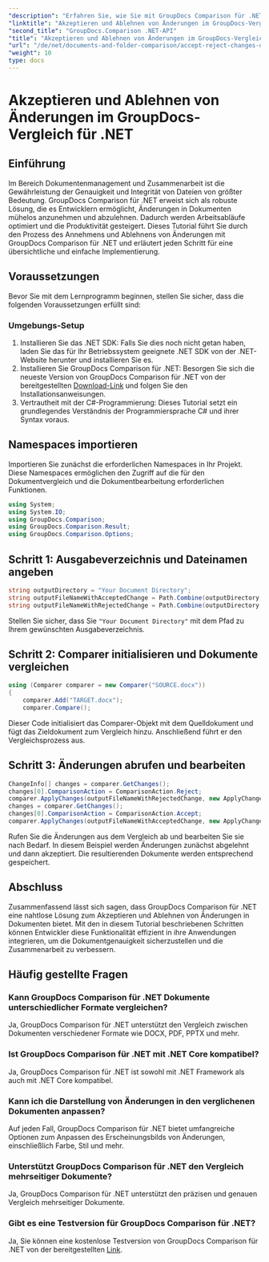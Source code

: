 ```yaml
---
"description": "Erfahren Sie, wie Sie mit GroupDocs Comparison für .NET Änderungen in Dokumenten akzeptieren und ablehnen. Optimieren Sie mühelos Ihre Dokumenten-Workflows."
"linktitle": "Akzeptieren und Ablehnen von Änderungen im GroupDocs-Vergleich für .NET"
"second_title": "GroupDocs.Comparison .NET-API"
"title": "Akzeptieren und Ablehnen von Änderungen im GroupDocs-Vergleich für .NET"
"url": "/de/net/documents-and-folder-comparison/accept-reject-changes-dotnet/"
"weight": 10
type: docs
---
```

# Akzeptieren und Ablehnen von Änderungen im GroupDocs-Vergleich für .NET

## Einführung
Im Bereich Dokumentenmanagement und Zusammenarbeit ist die Gewährleistung der Genauigkeit und Integrität von Dateien von größter Bedeutung. GroupDocs Comparison für .NET erweist sich als robuste Lösung, die es Entwicklern ermöglicht, Änderungen in Dokumenten mühelos anzunehmen und abzulehnen. Dadurch werden Arbeitsabläufe optimiert und die Produktivität gesteigert. Dieses Tutorial führt Sie durch den Prozess des Annehmens und Ablehnens von Änderungen mit GroupDocs Comparison für .NET und erläutert jeden Schritt für eine übersichtliche und einfache Implementierung.
## Voraussetzungen
Bevor Sie mit dem Lernprogramm beginnen, stellen Sie sicher, dass die folgenden Voraussetzungen erfüllt sind:
### Umgebungs-Setup
1. Installieren Sie das .NET SDK: Falls Sie dies noch nicht getan haben, laden Sie das für Ihr Betriebssystem geeignete .NET SDK von der .NET-Website herunter und installieren Sie es.
2. Installieren Sie GroupDocs Comparison für .NET: Besorgen Sie sich die neueste Version von GroupDocs Comparison für .NET von der bereitgestellten [Download-Link](https://releases.groupdocs.com/comparison/net/) und folgen Sie den Installationsanweisungen.
3. Vertrautheit mit der C#-Programmierung: Dieses Tutorial setzt ein grundlegendes Verständnis der Programmiersprache C# und ihrer Syntax voraus.

## Namespaces importieren
Importieren Sie zunächst die erforderlichen Namespaces in Ihr Projekt. Diese Namespaces ermöglichen den Zugriff auf die für den Dokumentvergleich und die Dokumentbearbeitung erforderlichen Funktionen.

```csharp
using System;
using System.IO;
using GroupDocs.Comparison;
using GroupDocs.Comparison.Result;
using GroupDocs.Comparison.Options;
```
## Schritt 1: Ausgabeverzeichnis und Dateinamen angeben
```csharp
string outputDirectory = "Your Document Directory";
string outputFileNameWithAcceptedChange = Path.Combine(outputDirectory, "RESULT_WITH_ACCEPTED_CHANGE.docx");
string outputFileNameWithRejectedChange = Path.Combine(outputDirectory, "RESULT_WITH_REJECTED_CHANGE.docx");
```
Stellen Sie sicher, dass Sie `"Your Document Directory"` mit dem Pfad zu Ihrem gewünschten Ausgabeverzeichnis.
## Schritt 2: Comparer initialisieren und Dokumente vergleichen
```csharp
using (Comparer comparer = new Comparer("SOURCE.docx"))
{
    comparer.Add("TARGET.docx");
    comparer.Compare();
```
Dieser Code initialisiert das Comparer-Objekt mit dem Quelldokument und fügt das Zieldokument zum Vergleich hinzu. Anschließend führt er den Vergleichsprozess aus.
## Schritt 3: Änderungen abrufen und bearbeiten
```csharp
ChangeInfo[] changes = comparer.GetChanges();
changes[0].ComparisonAction = ComparisonAction.Reject;
comparer.ApplyChanges(outputFileNameWithRejectedChange, new ApplyChangeOptions { Changes = changes, SaveOriginalState = true });
changes = comparer.GetChanges();
changes[0].ComparisonAction = ComparisonAction.Accept;
comparer.ApplyChanges(outputFileNameWithAcceptedChange, new ApplyChangeOptions { Changes = changes });
```
Rufen Sie die Änderungen aus dem Vergleich ab und bearbeiten Sie sie nach Bedarf. In diesem Beispiel werden Änderungen zunächst abgelehnt und dann akzeptiert. Die resultierenden Dokumente werden entsprechend gespeichert.

## Abschluss
Zusammenfassend lässt sich sagen, dass GroupDocs Comparison für .NET eine nahtlose Lösung zum Akzeptieren und Ablehnen von Änderungen in Dokumenten bietet. Mit den in diesem Tutorial beschriebenen Schritten können Entwickler diese Funktionalität effizient in ihre Anwendungen integrieren, um die Dokumentgenauigkeit sicherzustellen und die Zusammenarbeit zu verbessern.
## Häufig gestellte Fragen
### Kann GroupDocs Comparison für .NET Dokumente unterschiedlicher Formate vergleichen?
Ja, GroupDocs Comparison für .NET unterstützt den Vergleich zwischen Dokumenten verschiedener Formate wie DOCX, PDF, PPTX und mehr.
### Ist GroupDocs Comparison für .NET mit .NET Core kompatibel?
Ja, GroupDocs Comparison für .NET ist sowohl mit .NET Framework als auch mit .NET Core kompatibel.
### Kann ich die Darstellung von Änderungen in den verglichenen Dokumenten anpassen?
Auf jeden Fall, GroupDocs Comparison für .NET bietet umfangreiche Optionen zum Anpassen des Erscheinungsbilds von Änderungen, einschließlich Farbe, Stil und mehr.
### Unterstützt GroupDocs Comparison für .NET den Vergleich mehrseitiger Dokumente?
Ja, GroupDocs Comparison für .NET unterstützt den präzisen und genauen Vergleich mehrseitiger Dokumente.
### Gibt es eine Testversion für GroupDocs Comparison für .NET?
Ja, Sie können eine kostenlose Testversion von GroupDocs Comparison für .NET von der bereitgestellten [Link](https://releases.groupdocs.com/).